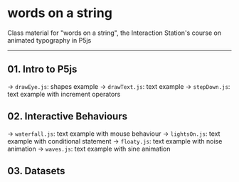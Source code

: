 # words on a string
Class material for "words on a string", the Interaction Station's course on animated typography in P5js

---

## 01. Intro to P5js
→ <code>drawEye.js</code>: shapes example
→ <code>drawText.js</code>: text example
→ <code>stepDown.js</code>: text example with increment operators

## 02. Interactive Behaviours
→ <code>waterfall.js</code>: text example with mouse behaviour
→ <code>lightsOn.js</code>: text example with conditional statement
→ <code>floaty.js</code>: text example with noise animation
→ <code>waves.js</code>: text example with sine animation

## 03. Datasets